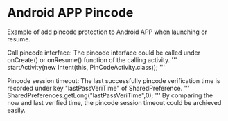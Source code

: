 # Android APP Pincode
Example of add pincode protection to Android APP when launching or resume.

Call pincode interface:
The pincode interface could be called under onCreate() or onResume() function of the calling activity.
'''
startActivity(new Intent(this, PinCodeActivity.class));
'''

Pincode session timeout:
The last successfully pincode verification time is recorded under key "lastPassVeriTime" of SharedPreference.
'''
SharedPreferences.getLong("lastPassVeriTime",0);
'''
By comparing the now and last verified time, the pincode session timeout could be archieved easily.
